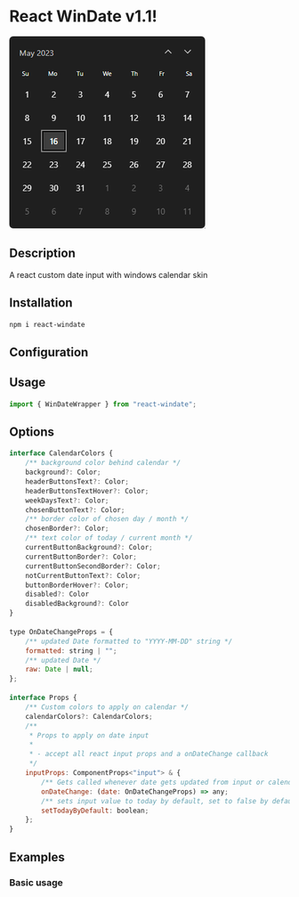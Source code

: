 # React WinDate v1.1!
![Calendar gif demo](public/demo_gif.gif)

## Description

A react custom date input with windows calendar skin

## Installation
```bash
npm i react-windate
```
## Configuration

## Usage
```js
import { WinDateWrapper } from "react-windate";
```

## Options
```js
interface CalendarColors {
    /** background color behind calendar */
    background?: Color;
    headerButtonsText?: Color;
    headerButtonsTextHover?: Color;
    weekDaysText?: Color;
    chosenButtonText?: Color;
    /** border color of chosen day / month */
    chosenBorder?: Color;
    /** text color of today / current month */
    currentButtonBackground?: Color;
    currentButtonBorder?: Color;
    currentButtonSecondBorder?: Color;
    notCurrentButtonText?: Color;
    buttonBorderHover?: Color;
    disabled?: Color
    disabledBackground?: Color
}

type OnDateChangeProps = {
    /** updated Date formatted to "YYYY-MM-DD" string */
    formatted: string | "";
    /** updated Date */
    raw: Date | null;
};

interface Props {
    /** Custom colors to apply on calendar */
    calendarColors?: CalendarColors;
    /**
     * Props to apply on date input
     *
     * - accept all react input props and a onDateChange callback
     */
    inputProps: ComponentProps<"input"> & {
        /** Gets called whenever date gets updated from input or calendar */
        onDateChange: (date: OnDateChangeProps) => any;
        /** sets input value to today by default, set to false by default */
        setTodayByDefault: boolean;
    };
}
```

## Examples
### Basic usage


